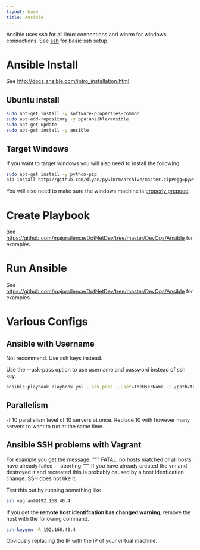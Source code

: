 ```yaml
---
layout: base
title: Ansible
---
```


Ansible uses ssh for all linux connections and winrm for windows connections.  See [ssh](https://github.com/majorsilence/DotNetDev/wiki/SSH) for basic ssh setup.

# Ansible Install
See http://docs.ansible.com/intro_installation.html.

## Ubuntu install
```bash
sudo apt-get install -y software-properties-common
sudo apt-add-repository -y ppa:ansible/ansible
sudo apt-get update
sudo apt-get install -y ansible
```

## Target Windows
If you want to target windows you will also need to install the following:
```bash
sudo apt-get install -y python-pip
pip install http://github.com/diyan/pywinrm/archive/master.zip#egg=pywinrm
```
You will also need to make sure the windows machine is [properly prepped](http://docs.ansible.com/intro_windows.html#windows-system-prep).

# Create Playbook
See https://github.com/majorsilence/DotNetDev/tree/master/DevOps/Ansible for examples.

# Run Ansible
See https://github.com/majorsilence/DotNetDev/tree/master/DevOps/Ansible for examples.

# Various Configs
## Ansible with Username 
Not recommend.  Use ssh keys instead.

Use the --ask-pass option to use username and password instead of ssh key.

```bash
ansible-playbook playbook.yml --ask-pass --user=TheUserName -i /path/to/hosts/file
```

## Parallelism
-f 10 parallelism level of 10 servers at once.  Replace 10 with however many servers to want to run at the same time.

## Ansible SSH problems with Vagrant

For example you get the message.
"""
FATAL: no hosts matched or all hosts have already failed -- aborting
"""
If you have already created the vm and destroyed it and recreated this is probably caused by a host idenfication change. SSH does not like it.

Test this out by running something like
```bash
ssh vagrant@192.168.40.4
```
If you get the __remote host identifcation has changed warning__, remove the host with the following command.

```bash
ssh-keygen -R 192.168.40.4
```
Obviously replacing the IP with the IP of your virtual machine.
